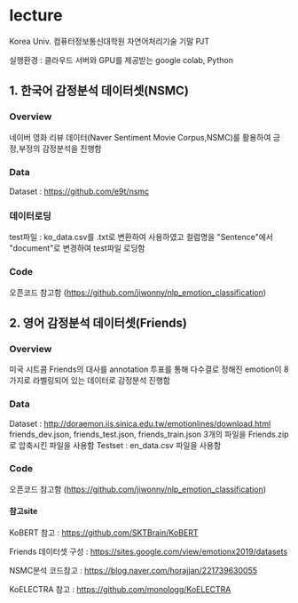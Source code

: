 # lecture
Korea Univ. 컴퓨터정보통신대학원 자연어처리기술 기말 PJT

실행환경 : 클라우드 서버와 GPU를 제공받는 google colab, Python


## 1. 한국어 감정분석 데이터셋(NSMC)

### Overview
네이버 영화 리뷰 데이터(Naver Sentiment Movie Corpus,NSMC)를 활용하여 긍정,부정의 감정분석을 진행함

### Data
Dataset : https://github.com/e9t/nsmc

### 데이터로딩
test파일 : ko_data.csv를 .txt로 변환하여 사용하였고 컬럼명을 "Sentence"에서 "document"로 변경하여 test파일 로딩함

### Code
오픈코드 참고함 (https://github.com/jiwonny/nlp_emotion_classification)


## 2. 영어 감정분석 데이터셋(Friends)

### Overview
미국 시트콤 Friends의 대사를 annotation 투표를 통해 다수결로 정해진 emotion이 8가지로 라벨링되어 있는 데이터로 감정분석 진행함

### Data
Dataset : http://doraemon.iis.sinica.edu.tw/emotionlines/download.html
friends_dev.json, friends_test.json, friends_train.json 3개의 파일을 Friends.zip 로 압축시킨 파일을 사용함
Testset : en_data.csv 파일을 사용함

### Code
오픈코드 참고함 (https://github.com/jiwonny/nlp_emotion_classification)

#### 참고site
KoBERT 참고 : https://github.com/SKTBrain/KoBERT

Friends 데이터셋 구성 : https://sites.google.com/view/emotionx2019/datasets

NSMC분석 코드참고 : https://blog.naver.com/horajjan/221739630055

KoELECTRA 참고 : https://github.com/monologg/KoELECTRA
